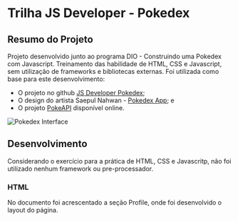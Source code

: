 # Trilha JS Developer - Pokedex

## Resumo do Projeto
Projeto desenvolvido junto ao programa DIO - Construindo uma Pokedex com Javascript. Treinamento das habilidade de HTML, CSS e Javascript, sem utilização de frameworks e bibliotecas externas.
Foi utilizada como base para este desenvolvimento:
- O projeto no github [JS Developer Pokedex](https://github.com/digitalinnovationone/js-developer-pokedex);
- O design do artista Saepul Nahwan - [Pokedex App](https://dribbble.com/shots/6540871-Pokedex-App); e
- O projeto [PokeAPI](https://pokeapi.co/) disponível online.

![Pokedex Interface](https://cdn.dribbble.com/users/1171520/screenshots/6540871/pokedex2.png)

## Desenvolvimento
Considerando o exercício para a prática de HTML, CSS e Javascritp, não foi utilizado nenhum framework ou pre-processador.

### HTML
No documento foi acrescentado a seção Profile, onde foi desenvolvido o layout do página. 